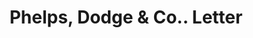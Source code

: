 ---
doi: 10.7916/D8MD0B2S
date_other: '1840'
date_other_textual: 1840-1849
form: correspondence
genre:
- Letters (correspondence)
name:
- Phelps, Dodge & Co.
object_in_context_url: https://biggert.cul.columbia.edu/items/view/ave_biggert_01093
subject_hierarchical_geographic:
- New York, New York, United States
subject_name:
- Phelps, Dodge & Co.
title: Phelps, Dodge & Co.. Letter
sort_title: Phelps, Dodge & Co.. Letter
call_number: ave_biggert_01093
coordinates:
- 40.71277777777778,-74.00583333333333
pid: ave_biggert_01093
identifiers: ave_biggert_01093
thumbnail: https://derivativo-3.library.columbia.edu/iiif/2/ldpd:344798/full/!256,256/0/native.jpg
permalink: /biggert/ave_biggert_01093/
layout: iiif-image-page
---